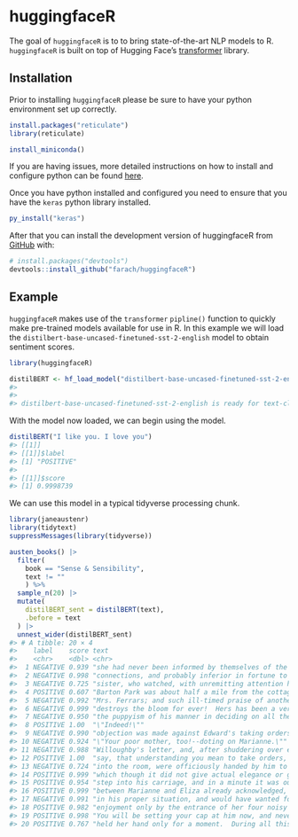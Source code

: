 
<!-- README.md is generated from README.Rmd. Please edit that file -->

# huggingfaceR

<!-- badges: start -->
<!-- badges: end -->

The goal of `huggingfaceR` is to to bring state-of-the-art NLP models to
R. `huggingfaceR` is built on top of Hugging Face’s
[transformer](https://huggingface.co/docs/transformers/index) library.

## Installation

Prior to installing `huggingfaceR` please be sure to have your python
environment set up correctly.

``` r
install.packages("reticulate")
library(reticulate)

install_miniconda()
```

If you are having issues, more detailed instructions on how to install
and configure python can be found
[here](https://support.rstudio.com/hc/en-us/articles/360023654474-Installing-and-Configuring-Python-with-RStudio).

Once you have python installed and configured you need to ensure that
you have the `keras` python library installed.

``` r
py_install("keras")
```

After that you can install the development version of huggingfaceR from
[GitHub](https://github.com/) with:

``` r
# install.packages("devtools")
devtools::install_github("farach/huggingfaceR")
```

## Example

`huggingfaceR` makes use of the `transformer` `pipline()` function to
quickly make pre-trained models available for use in R. In this example
we will load the `distilbert-base-uncased-finetuned-sst-2-english` model
to obtain sentiment scores.

``` r
library(huggingfaceR)

distilBERT <- hf_load_model("distilbert-base-uncased-finetuned-sst-2-english")
#> 
#> 
#> distilbert-base-uncased-finetuned-sst-2-english is ready for text-classification
```

With the model now loaded, we can begin using the model.

``` r
distilBERT("I like you. I love you")
#> [[1]]
#> [[1]]$label
#> [1] "POSITIVE"
#> 
#> [[1]]$score
#> [1] 0.9998739
```

We can use this model in a typical tidyverse processing chunk.

``` r
library(janeaustenr)
library(tidytext)
suppressMessages(library(tidyverse))

austen_books() |>
  filter(
    book == "Sense & Sensibility",
    text != ""
    ) %>%
  sample_n(20) |>
  mutate(
    distilBERT_sent = distilBERT(text),
    .before = text
  ) |>
  unnest_wider(distilBERT_sent)
#> # A tibble: 20 × 4
#>    label    score text                                                     book 
#>    <chr>    <dbl> <chr>                                                    <fct>
#>  1 NEGATIVE 0.939 "she had never been informed by themselves of the terms… Sens…
#>  2 NEGATIVE 0.998 "connections, and probably inferior in fortune to herse… Sens…
#>  3 NEGATIVE 0.725 "sister, who watched, with unremitting attention her co… Sens…
#>  4 POSITIVE 0.607 "Barton Park was about half a mile from the cottage.  T… Sens…
#>  5 NEGATIVE 0.992 "Mrs. Ferrars; and such ill-timed praise of another, at… Sens…
#>  6 NEGATIVE 0.999 "destroys the bloom for ever!  Hers has been a very sho… Sens…
#>  7 NEGATIVE 0.950 "the puppyism of his manner in deciding on all the diff… Sens…
#>  8 POSITIVE 1.00  "\"Indeed!\""                                            Sens…
#>  9 NEGATIVE 0.990 "objection was made against Edward's taking orders for … Sens…
#> 10 NEGATIVE 0.924 "\"Your poor mother, too!--doting on Marianne.\""        Sens…
#> 11 NEGATIVE 0.988 "Willoughby's letter, and, after shuddering over every … Sens…
#> 12 POSITIVE 1.00  "say, that understanding you mean to take orders, he ha… Sens…
#> 13 NEGATIVE 0.724 "into the room, were officiously handed by him to Colon… Sens…
#> 14 POSITIVE 0.999 "which though it did not give actual elegance or grace,… Sens…
#> 15 POSITIVE 0.954 "step into his carriage, and in a minute it was out of … Sens…
#> 16 POSITIVE 0.999 "between Marianne and Eliza already acknowledged, and n… Sens…
#> 17 NEGATIVE 0.991 "in his proper situation, and would have wanted for not… Sens…
#> 18 POSITIVE 0.982 "enjoyment only by the entrance of her four noisy child… Sens…
#> 19 POSITIVE 0.998 "You will be setting your cap at him now, and never thi… Sens…
#> 20 POSITIVE 0.767 "held her hand only for a moment.  During all this time… Sens…
```
